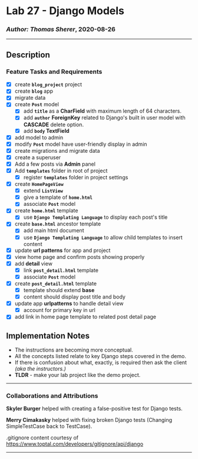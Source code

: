 # Lab 27 - Django Models

### *Author: Thomas Sherer*, 2020-08-26

---

## Description
### Feature Tasks and Requirements
- [X] create __`blog_project`__ project
- [X] create __`blog`__ app
- [X] migrate data
- [X] create __`Post`__ model
	- [X] add __`title`__ as a __CharField__ with maximum length of 64 characters.
	- [X] add __`author`__ __ForeignKey__ related to Django's built in user model with __CASCADE__ delete option.
	- [X] add __`body` TextField__ <br>

- [X] add model to admin
- [X] modify __`Post`__ model have user-friendly display in admin
- [X] create migrations and migrate data
- [X] create a superuser
- [X] Add a few posts via __Admin__ panel
- [X] Add __`templates`__ folder in root of project
	- [X] register __`templates`__ folder in project settings <br>

- [X] create __`HomePageView`__
	- [X] extend __`ListView`__
	- [X] give a template of __`home.html`__
	- [X] associate __`Post`__ model <br>

- [X] create __`home.html`__ template
	- [X] use __`Django Templating Language`__ to display each post's title <br>

- [X] create __`base.html`__ ancestor template
	- [X] add main html document
	- [X] use __`Django Templating Language`__ to allow child templates to insert content <br>

- [X] update __url patterns__ for app and project
- [X] view home page and confirm posts showing properly
- [X] add __detail__ view
	- [X] link __`post_detail.html`__ template
	- [X] associate __`Post`__ model <br>

- [X] create __`post_detail.html`__ template
	- [X] template should extend __base__
	- [X] content should display post title and body <br>

- [X] update app __urlpatterns__ to handle detail view
	- [X] account for primary key in url <br>

- [X] add link in home page template to related post detail page <br>

## Implementation Notes
- The instructions are becoming more conceptual.
- All the concepts listed relate to key Django steps covered in the demo.
- If there is confusion about what, exactly, is required then ask the client *(aka the instructors.)*
- __TLDR__ - make your lab project like the demo project. <br>

---

### Collaborations and Attributions
__Skyler Burger__ helped with creating a false-positive test for Django tests.

__Merry Cimakasky__ helped with fixing broken Django tests (Changing SimpleTestCase back to TestCase).

.gitignore content courtesy of https://www.toptal.com/developers/gitignore/api/django

---
